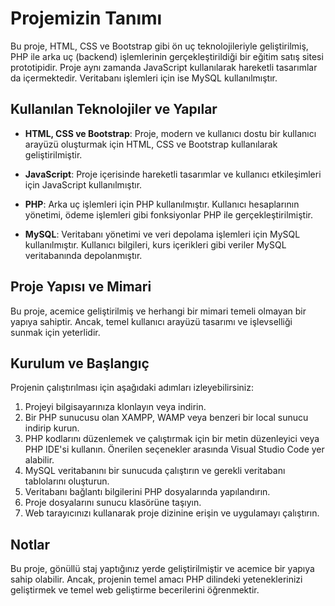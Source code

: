 # Projemizin Tanımı

Bu proje, HTML, CSS ve Bootstrap gibi ön uç teknolojileriyle geliştirilmiş, PHP ile arka uç (backend) işlemlerinin gerçekleştirildiği bir eğitim satış sitesi prototipidir. Proje aynı zamanda JavaScript kullanılarak hareketli tasarımlar da içermektedir. Veritabanı işlemleri için ise MySQL kullanılmıştır.

## Kullanılan Teknolojiler ve Yapılar

- **HTML, CSS ve Bootstrap**: Proje, modern ve kullanıcı dostu bir kullanıcı arayüzü oluşturmak için HTML, CSS ve Bootstrap kullanılarak geliştirilmiştir.
  
- **JavaScript**: Proje içerisinde hareketli tasarımlar ve kullanıcı etkileşimleri için JavaScript kullanılmıştır.
  
- **PHP**: Arka uç işlemleri için PHP kullanılmıştır. Kullanıcı hesaplarının yönetimi, ödeme işlemleri gibi fonksiyonlar PHP ile gerçekleştirilmiştir.
  
- **MySQL**: Veritabanı yönetimi ve veri depolama işlemleri için MySQL kullanılmıştır. Kullanıcı bilgileri, kurs içerikleri gibi veriler MySQL veritabanında depolanmıştır.

## Proje Yapısı ve Mimari

Bu proje, acemice geliştirilmiş ve herhangi bir mimari temeli olmayan bir yapıya sahiptir. Ancak, temel kullanıcı arayüzü tasarımı ve işlevselliği sunmak için yeterlidir.

## Kurulum ve Başlangıç

Projenin çalıştırılması için aşağıdaki adımları izleyebilirsiniz:

1. Projeyi bilgisayarınıza klonlayın veya indirin.
2. Bir PHP sunucusu olan XAMPP, WAMP veya benzeri bir local sunucu indirip kurun.
3. PHP kodlarını düzenlemek ve çalıştırmak için bir metin düzenleyici veya PHP IDE'si kullanın. Önerilen seçenekler arasında Visual Studio Code yer alabilir.
4. MySQL veritabanını bir sunucuda çalıştırın ve gerekli veritabanı tablolarını oluşturun.
5. Veritabanı bağlantı bilgilerini PHP dosyalarında yapılandırın.
6. Proje dosyalarını sunucu klasörüne taşıyın.
7. Web tarayıcınızı kullanarak proje dizinine erişin ve uygulamayı çalıştırın.

## Notlar

Bu proje, gönüllü staj yaptığınız yerde geliştirilmiştir ve acemice bir yapıya sahip olabilir. Ancak, projenin temel amacı PHP dilindeki yeteneklerinizi geliştirmek ve temel web geliştirme becerilerini öğrenmektir.
